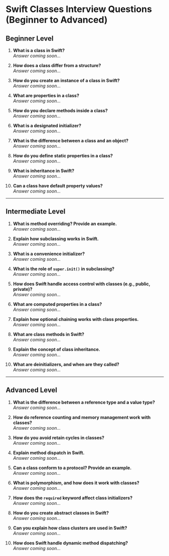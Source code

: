 # Swift Classes Interview Questions (Beginner to Advanced)

## Beginner Level

1. **What is a class in Swift?**  
   *Answer coming soon...*

2. **How does a class differ from a structure?**  
   *Answer coming soon...*

3. **How do you create an instance of a class in Swift?**  
   *Answer coming soon...*

4. **What are properties in a class?**  
   *Answer coming soon...*

5. **How do you declare methods inside a class?**  
   *Answer coming soon...*

6. **What is a designated initializer?**  
   *Answer coming soon...*

7. **What is the difference between a class and an object?**  
   *Answer coming soon...*

8. **How do you define static properties in a class?**  
   *Answer coming soon...*

9. **What is inheritance in Swift?**  
   *Answer coming soon...*

10. **Can a class have default property values?**  
    *Answer coming soon...*

---

## Intermediate Level

1. **What is method overriding? Provide an example.**  
    *Answer coming soon...*

2. **Explain how subclassing works in Swift.**  
    *Answer coming soon...*

3. **What is a convenience initializer?**  
    *Answer coming soon...*

4. **What is the role of `super.init()` in subclassing?**  
    *Answer coming soon...*

5. **How does Swift handle access control with classes (e.g., public, private)?**  
    *Answer coming soon...*

6. **What are computed properties in a class?**  
    *Answer coming soon...*

7. **Explain how optional chaining works with class properties.**  
    *Answer coming soon...*

8. **What are class methods in Swift?**  
    *Answer coming soon...*

9. **Explain the concept of class inheritance.**  
    *Answer coming soon...*

10. **What are deinitializers, and when are they called?**  
    *Answer coming soon...*

---

## Advanced Level

1. **What is the difference between a reference type and a value type?**  
    *Answer coming soon...*

2. **How do reference counting and memory management work with classes?**  
    *Answer coming soon...*

3. **How do you avoid retain cycles in classes?**  
    *Answer coming soon...*

4. **Explain method dispatch in Swift.**  
    *Answer coming soon...*

5. **Can a class conform to a protocol? Provide an example.**  
    *Answer coming soon...*

6. **What is polymorphism, and how does it work with classes?**  
    *Answer coming soon...*

7. **How does the `required` keyword affect class initializers?**  
    *Answer coming soon...*

8. **How do you create abstract classes in Swift?**  
    *Answer coming soon...*

9. **Can you explain how class clusters are used in Swift?**  
    *Answer coming soon...*

10. **How does Swift handle dynamic method dispatching?**  
    *Answer coming soon...*
